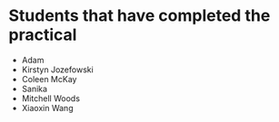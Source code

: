 # Students that have completed the practical

- Adam
- Kirstyn Jozefowski
- Coleen McKay
- Sanika
- Mitchell Woods
- Xiaoxin Wang

